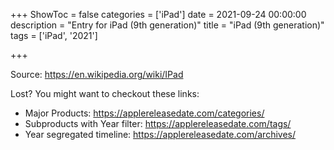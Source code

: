 +++
ShowToc = false
categories = ['iPad']
date = 2021-09-24 00:00:00
description = "Entry for iPad (9th generation)"
title = "iPad (9th generation)"
tags = ['iPad', '2021']

+++

Source: https://en.wikipedia.org/wiki/IPad

Lost?
You might want to checkout these links:
- Major Products: https://applereleasedate.com/categories/
- Subproducts with Year filter: https://applereleasedate.com/tags/
- Year segregated timeline: https://applereleasedate.com/archives/


